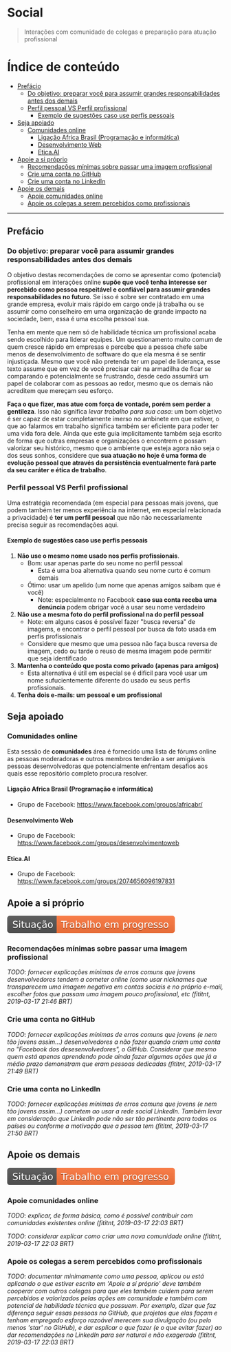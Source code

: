 # Social

> Interações com comunidade de colegas e preparação para atuação profissional

# Índice de conteúdo

<!-- TOC depthFrom:2 depthTo:5 -->

- [Prefácio](#prefácio)
    - [Do objetivo: preparar você para assumir grandes responsabilidades antes dos demais](#do-objetivo-preparar-você-para-assumir-grandes-responsabilidades-antes-dos-demais)
    - [Perfil pessoal VS Perfil profissional](#perfil-pessoal-vs-perfil-profissional)
        - [Exemplo de sugestões caso use perfis pessoais](#exemplo-de-sugestões-caso-use-perfis-pessoais)
- [Seja apoiado](#seja-apoiado)
    - [Comunidades online](#comunidades-online)
        - [Ligação Africa Brasil (Programação e informática)](#ligação-africa-brasil-programação-e-informática)
        - [Desenvolvimento Web](#desenvolvimento-web)
        - [Etica.AI](#eticaai)
- [Apoie a si próprio](#apoie-a-si-próprio)
    - [Recomendações mínimas sobre passar uma imagem profissional](#recomendações-mínimas-sobre-passar-uma-imagem-profissional)
    - [Crie uma conta no GitHub](#crie-uma-conta-no-github)
    - [Crie uma conta no LinkedIn](#crie-uma-conta-no-linkedin)
- [Apoie os demais](#apoie-os-demais)
    - [Apoie comunidades online](#apoie-comunidades-online)
    - [Apoie os colegas a serem percebidos como profissionais](#apoie-os-colegas-a-serem-percebidos-como-profissionais)

<!-- /TOC -->

---

## Prefácio

### Do objetivo: preparar você para assumir grandes responsabilidades antes dos demais
O objetivo destas recomendações de como se apresentar como (potencial)
profissional em interações online **supõe que você tenha interesse ser percebido
como pessoa respeitável e confiável para assumir grandes responsabilidades no
futuro**. Se isso é sobre ser contratado em uma grande empresa, evoluir mais
rápido em cargo onde já trabalha ou se assumir como conselheiro em uma
organização de grande impacto na sociedade, bem, essa é uma escolha pessoal sua.

Tenha em mente que nem só de habilidade técnica um profissional acaba sendo
escolhido para liderar equipes. Um questionamento muito comum de quem cresce
rápido em empresas e percebe que a pessoa chefe sabe menos de desenvolvimento de
software do que ela mesma é se sentir injustiçada. Mesmo que você não pretenda
ter um papel de liderança, esse texto assume que em vez de você precisar cair
na armadilha de ficar se comparando e potencialmente se frustrando, desde cedo
assumirá um papel de colaborar com as pessoas ao redor, mesmo que os demais
não acreditem que mereçam seu esforço.

**Faça o que fizer, mas atue com força de vontade, porém sem perder a gentileza**.
Isso não significa _levar trabalho para sua casa_: um bom objetivo é ser capaz de
estar completamente imerso no ambinete em que estiver, o que ao falarmos em trabalho
significa também ser eficiente para poder ter uma vida fora dele.
Ainda que este guia implicitamente também seja escrito de forma que outras
empresas e organizações o encontrem e possam valorizar seu histórico, mesmo que
o ambiente que esteja agora não seja o dos seus sonhos, considere que **sua
atuação no hoje é uma forma de evolução pessoal que através da persistência
eventualmente fará parte da seu caráter e ética de trabalho**.

### Perfil pessoal VS Perfil profissional

Uma estratégia recomendada (em especial para pessoas mais jovens, que podem
também ter menos experiência na internet, em especial relacionada a privacidade)
é **ter um perfil pessoal** que não não necessariamente precisa seguir as
recomendações aqui.

#### Exemplo de sugestões caso use perfis pessoais

1. **Não use o mesmo nome usado nos perfis profissionais**.
    - Bom: usar apenas parte do seu nome no perfil pessoal
        - Esta é uma boa alternativa quando seu nome curto é comum demais
    - Ótimo: usar um apelido (um nome que apenas amigos saibam que é você)
        - Note: especialmente no Facebook **caso sua conta receba uma
          denúncia** podem obrigar você a usar seu nome verdadeiro
2. **Não use a mesma foto do perfil profissional na do perfil pessoal**
    - Note: em alguns casos é possível fazer "busca reversa" de imagems, e
    encontrar o perfil pessoal por busca da foto usada em perfis profissionais
    - Considere que mesmo que uma pessoa não faça busca reversa de imagem, cedo
      ou tarde o reuso de mesma imagem pode permitir que seja identificado
3. **Mantenha o conteúdo que posta como privado (apenas para amigos)**
    - Esta alternativa é útil em especial se é dificil para você usar um nome
      sufucientemente diferente do usado eu seus perfis profissionais.
4. **Tenha dois e-mails: um pessoal e um profissional**

<!--
4. **(Caso haja opção) desative exibição publica de quem são seus amigos**
-->

## Seja apoiado

### Comunidades online
Esta sessão de **comunidades** área é fornecido uma lista de fórums online as
pessoas moderadoras e outros membros tenderão a ser amigáveis pessoas
desenvolvedoras que potencialmente enfrentam desafios aos quais esse repositório
completo procura resolver.

#### Ligação Africa Brasil (Programação e informática)
- Grupo de Facebook: <https://www.facebook.com/groups/africabr/>

#### Desenvolvimento Web
- Grupo de Facebook: <https://www.facebook.com/groups/desenvolvimentoweb>

#### Etica.AI
- Grupo de Facebook: <https://www.facebook.com/groups/2074656096197831>

## Apoie a si próprio

![Situação: Trabalho em progresso](../imagens/badges/status-work-in-progress.svg)

### Recomendações mínimas sobre passar uma imagem profissional

_TODO: fornecer explicações mínimas de erros comuns que jovens desenvolvedores
tendem a cometer online (como usar nicknames que transparecem uma imagem
negativa em contas sociais e no próprio e-mail, escolher fotos que passam uma imagem pouco profissional, etc (fititnt, 2019-03-17 21:46 BRT)_

### Crie uma conta no GitHub

_TODO: fornecer explicações mínimas de erros comuns que jovens (e nem tão
jovens assim...) desenvolvedores a não fazer quando criam uma conta no
"Facebook dos desesenvolvedores", o GitHub. Considerar que mesmo quem está
apenas aprendendo pode ainda fazer algumas ações que já a médio prazo
demonstram que eram pessoas dedicadas (fititnt, 2019-03-17 21:49 BRT)_

### Crie uma conta no LinkedIn

_TODO: fornecer explicações mínimas de erros comuns que jovens (e nem tão
jovens assim...) cometem ao usar a rede social LinkedIn. Também levar em
consideração que LinkedIn pode não ser tão pertinente para todos os países
ou conforme a motivação que a pessoa tem (fititnt, 2019-03-17 21:50 BRT)_

## Apoie os demais

![Situação: Trabalho em progresso](../imagens/badges/status-work-in-progress.svg)

### Apoie comunidades online

_TODO: explicar, de forma básica, como é possível contribuir com comunidades
existentes online (fititnt, 2019-03-17 22:03 BRT)_

_TODO: considerar explicar como criar uma nova comunidade online (fititnt, 2019-03-17 22:03 BRT)_

### Apoie os colegas a serem percebidos como profissionais

_TODO: documentar minimamente como uma pessoa, aplicou ou está aplicando o que 
estiver escrito em 'Apoie a sí próprio' deve também cooperar com outros colegas
para que eles também cuidem para serem percebidos e valorizados pelas ações em
comunidade e também com potencial de habilidade técnica que possuem. Por
exemplo, dizer que faz diferença seguir essas pessoas no GitHub, que projetos
que elas façam e tenham empregado esforço razoável merecem sua divulgação (ou
pelo menos 'star' no GitHub), e dar esplicar o que fazer (e o que evitar fazer)
ao dar recomendações no LinkedIn para ser natural e não exagerado (fititnt, 2019-03-17 22:03 BRT)_
